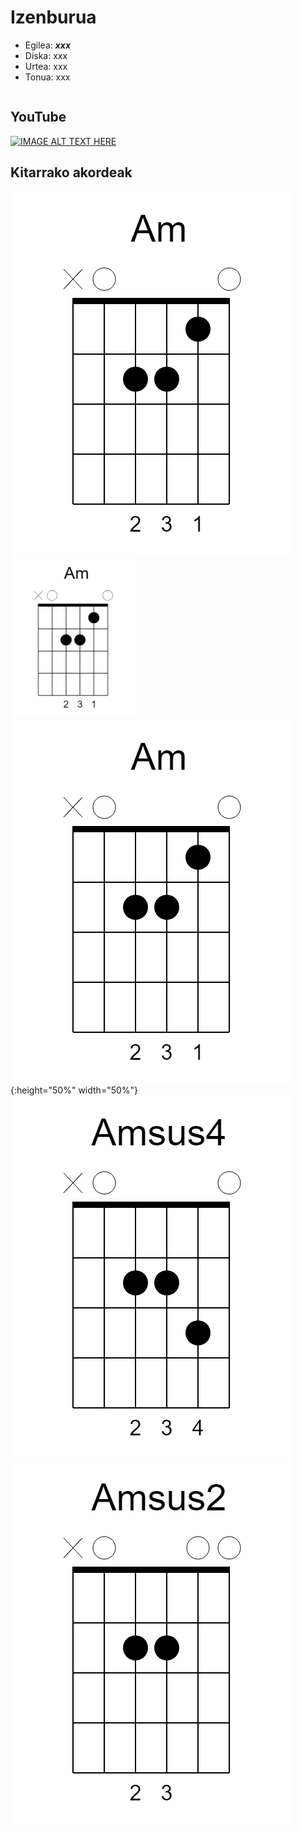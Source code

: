 # Izenburua

   * Egilea: ***xxx***
   * Diska: xxx
   * Urtea: xxx
   * Tonua: xxx


```

```

## YouTube
[![IMAGE ALT TEXT HERE](http://img.youtube.com/vi/0NW7CZxOxhI/0.jpg)](http://www.youtube.com/watch?v=0NW7CZxOxhI)

## Kitarrako akordeak

![Am](../../KitarraAkordeak/Am.png)
<img alt="Am" src="../../KitarraAkordeak/Am.png" width="200">
![Am](../../KitarraAkordeak/Am.png){:height="50%" width="50%"}
![Amsus4](../../KitarraAkordeak/Amsus4.png)
![Am](../../KitarraAkordeak/Amsus2.png)
